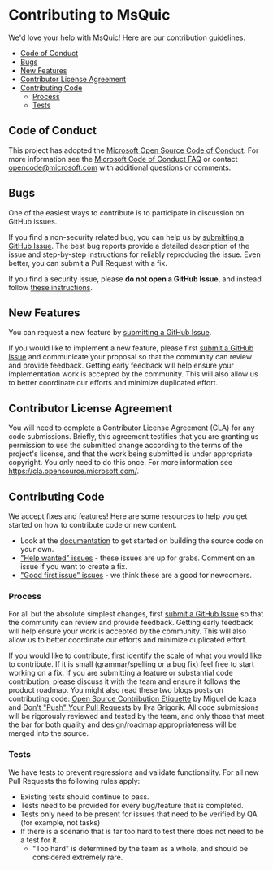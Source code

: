 # Contributing to MsQuic

We'd love your help with MsQuic! Here are our contribution guidelines.

- [Code of Conduct](#code-of-conduct)
- [Bugs](#bugs)
- [New Features](#new-features)
- [Contributor License Agreement](#contributor-license-agreement)
- [Contributing Code](#contributing-code)
  - [Process](#process)
  - [Tests](#tests)

## Code of Conduct

This project has adopted the [Microsoft Open Source Code of Conduct](https://opensource.microsoft.com/codeofconduct/). For more information see the [Microsoft Code of Conduct FAQ](https://opensource.microsoft.com/codeofconduct/faq/) or contact [opencode@microsoft.com](mailto:opencode@microsoft.com) with additional questions or comments.

## Bugs

One of the easiest ways to contribute is to participate in discussion on GitHub issues.

If you find a non-security related bug, you can help us by [submitting a GitHub Issue](https://github.com/microsoft/msquic/issues/new/choose). The best bug reports provide a detailed description of the issue and step-by-step instructions for reliably reproducing the issue. Even better, you can submit a Pull Request with a fix.

If you find a security issue, please **do not open a GitHub Issue**, and instead follow [these instructions](SECURITY.md).

## New Features

You can request a new feature by [submitting a GitHub Issue](https://github.com/microsoft/msquic/issues/new/choose).

If you would like to implement a new feature, please first [submit a GitHub Issue](https://github.com/microsoft/msquic/issues/new/choose) and communicate your proposal so that the community can review and provide feedback. Getting early feedback will help ensure your implementation work is accepted by the community. This will also allow us to better coordinate our efforts and minimize duplicated effort.

## Contributor License Agreement

You will need to complete a Contributor License Agreement (CLA) for any code submissions. Briefly, this agreement testifies that you are granting us permission to use the submitted change according to the terms of the project's license, and that the work being submitted is under appropriate copyright. You only need to do this once. For more information see https://cla.opensource.microsoft.com/.

## Contributing Code

We accept fixes and features! Here are some resources to help you get started on how to contribute code or new content.

* Look at the [documentation](../docs/) to get started on building the source code on your own.
* ["Help wanted" issues](https://github.com/microsoft/msquic/labels/help%20wanted) - these issues are up for grabs. Comment on an issue if you want to create a fix.
* ["Good first issue" issues](https://github.com/microsoft/msquic/labels/good%20first%20issue) - we think these are a good for newcomers.

### Process

For all but the absolute simplest changes, first [submit a GitHub Issue](https://github.com/microsoft/msquic/issues/new/choose) so that the community can review and provide feedback. Getting early feedback will help ensure your work is accepted by the community. This will also allow us to better coordinate our efforts and minimize duplicated effort.

If you would like to contribute, first identify the scale of what you would like to contribute. If it is small (grammar/spelling or a bug fix) feel free to start working on a fix. If you are submitting a feature or substantial code contribution, please discuss it with the team and ensure it follows the product roadmap. You might also read these two blogs posts on contributing code: [Open Source Contribution Etiquette](http://tirania.org/blog/archive/2010/Dec-31.html) by Miguel de Icaza and [Don't "Push" Your Pull Requests](https://www.igvita.com/2011/12/19/dont-push-your-pull-requests/) by Ilya Grigorik. All code submissions will be rigorously reviewed and tested by the team, and only those that meet the bar for both quality and design/roadmap appropriateness will be merged into the source.

### Tests

We have tests to prevent regressions and validate functionality. For all new Pull Requests the following rules apply:

- Existing tests should continue to pass.
- Tests need to be provided for every bug/feature that is completed.
- Tests only need to be present for issues that need to be verified by QA (for example, not tasks)
- If there is a scenario that is far too hard to test there does not need to be a test for it.
  - "Too hard" is determined by the team as a whole, and should be considered extremely rare.
